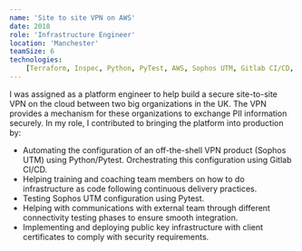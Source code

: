 ```yaml
---
name: 'Site to site VPN on AWS'
date: 2018
role: 'Infrastructure Engineer'
location: 'Manchester'
teamSize: 6
technologies:
    [Terraform, Inspec, Python, PyTest, AWS, Sophos UTM, Gitlab CI/CD, Docker, Docker Compose]
---
```


I was assigned as a platform engineer to help build a secure site-to-site VPN on the cloud between two big organizations in the UK. The VPN provides a mechanism for these organizations to exchange PII information securely. In my role, I contributed to bringing the platform into production by:

-   Automating the configuration of an off-the-shell VPN product (Sophos UTM) using Python/Pytest. Orchestrating this configuration using Gitlab CI/CD.
-   Helping training and coaching team members on how to do infrastructure as code following continuous delivery practices.
-   Testing Sophos UTM configuration using Pytest.
-   Helping with communications with external team through different connectivity testing phases to ensure smooth integration.
-   Implementing and deploying public key infrastructure with client certificates to comply with security requirements.
